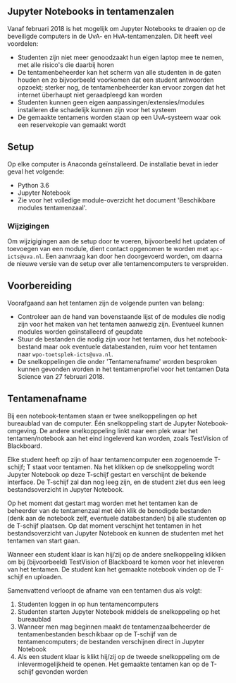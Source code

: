 ## Jupyter Notebooks in tentamenzalen

Vanaf februari 2018 is het mogelijk om Jupyter Notebooks te draaien op de beveiligde computers in de UvA- en HvA-tentamenzalen. Dit heeft veel voordelen:

* Studenten zijn niet meer genoodzaakt hun eigen laptop mee te nemen, met alle risico's die daarbij horen
* De tentamenbeheerder kan het scherm van alle studenten in de gaten houden en zo bijvoorbeeld voorkomen dat een student antwoorden opzoekt; sterker nog, de tentamenbeheerder kan ervoor zorgen dat het internet überhaupt niet geraadpleegd kan worden
* Studenten kunnen geen eigen aanpassingen/extensies/modules installeren die schadelijk kunnen zijn voor het systeem
* De gemaakte tentamens worden staan op een UvA-systeem waar ook een reservekopie van gemaakt wordt

## Setup
Op elke computer is Anaconda geïnstalleerd. De installatie bevat in ieder geval het volgende:

* Python 3.6
* Jupyter Notebook
* Zie voor het volledige module-overzicht het document 'Beschikbare modules tentamenzaal'.

### Wijzigingen
Om wijzigigingen aan de setup door te voeren, bijvoorbeeld het updaten of toevoegen van een module, dient contact opgenomen te worden met `apc-icts@uva.nl`. Een aanvraag kan door hen doorgevoerd worden, om daarna de nieuwe versie van de setup over alle tentamencomputers te verspreiden.

## Voorbereiding

Voorafgaand aan het tentamen zijn de volgende punten van belang:

* Controleer aan de hand van bovenstaande lijst of de modules die nodig zijn voor het maken van het tentamen aanwezig zijn. Eventueel kunnen modules worden geïnstalleerd of geupdate
* Stuur de bestanden die nodig zijn voor het tentamen, dus het notebook-bestand maar ook eventuele databestanden, ruim voor het tentamen naar `wpo-toetsplek-icts@uva.nl`.
* De snelkoppelingen die onder 'Tentamenafname' worden besproken kunnen gevonden worden in het tentamenprofiel voor het tentamen Data Science van 27 februari 2018.

## Tentamenafname

Bij een notebook-tentamen staan er twee snelkoppelingen op het bureaublad van de computer. Één snelkoppeling start de Jupyter Notebook-omgeving. De andere snelkopppeling linkt naar een plek waar het tentamen/notebook aan het eind ingeleverd kan worden, zoals TestVision of Blackboard.

Elke student heeft op zijn of haar tentamencomputer een zogenoemde T-schijf; T staat voor tentamen. Na het klikken op de snelkoppeling wordt Jupyter Notebook op deze T-schijf gestart en verschijnt de bekende interface. De T-schijf zal dan nog leeg zijn, en de student ziet dus een leeg bestandsoverzicht in Jupyter Notebook.

Op het moment dat gestart mag worden met het tentamen kan de beheerder van de tentamenzaal met één klik de benodigde bestanden (denk aan de notebook zelf, eventuele databestanden) bij alle studenten op de T-schijf plaatsen. Op dat moment verschijnt het tentamen in het bestandsoverzicht van Jupyter Notebook en kunnen de studenten met het tentamen van start gaan.

Wanneer een student klaar is kan hij/zij op de andere snelkoppeling klikken om bij (bijvoorbeeld) TestVision of Blackboard te komen voor het inleveren van het tentamen. De student kan het gemaakte notebook vinden op de T-schijf en uploaden.

Samenvattend verloopt de afname van een tentamen dus als volgt:

1. Studenten loggen in op hun tentamencomputers
2. Studenten starten Jupyter Notebook middels de snelkoppeling op het bureaublad
3. Wanneer men mag beginnen maakt de tentamenzaalbeheerder de tentamenbestanden beschikbaar op de T-schijf van de tentamencomputers; de bestanden verschijnen direct in Jupyter Notebook
4. Als een student klaar is klikt hij/zij op de tweede snelkoppeling om de inlevermogelijkheid te openen. Het gemaakte tentamen kan op de T-schijf gevonden worden